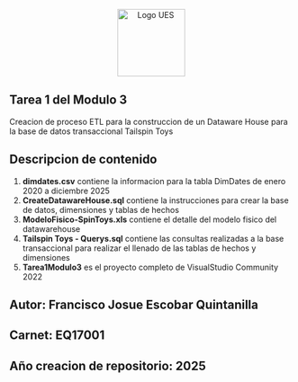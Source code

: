 <p align="center">
  <img src="https://genero.ues.edu.sv/wp-content/uploads/sites/48/2024/02/Logo-UES-2.png" width="120" alt="Logo UES" />
</p>

## Tarea 1 del Modulo 3
Creacion de proceso ETL para la construccion de un Dataware House para la base de datos transaccional Tailspin Toys

## Descripcion de contenido
1. <b>dimdates.csv</b> contiene la informacion para la tabla DimDates de enero 2020 a diciembre 2025
2. <b>CreateDatawareHouse.sql</b> contiene la instrucciones para crear la base de datos, dimensiones y tablas de hechos
3. <b>ModeloFisico-SpinToys.xls</b> contiene el detalle del modelo fisico del datawarehouse
4. <b>Tailspin Toys - Querys.sql</b> contiene las consultas realizadas a la base transaccional para realizar el llenado de las tablas de hechos y dimensiones
5. <b>Tarea1Modulo3</b> es el proyecto completo de VisualStudio Community 2022
## Autor: Francisco Josue Escobar Quintanilla
## Carnet: EQ17001
## Año creacion de repositorio: 2025